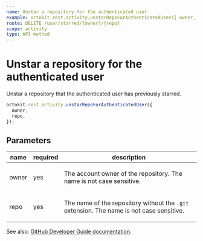 ```yaml
---
name: Unstar a repository for the authenticated user
example: octokit.rest.activity.unstarRepoForAuthenticatedUser({ owner, repo })
route: DELETE /user/starred/{owner}/{repo}
scope: activity
type: API method
---
```


# Unstar a repository for the authenticated user

Unstar a repository that the authenticated user has previously starred.

```js
octokit.rest.activity.unstarRepoForAuthenticatedUser({
  owner,
  repo,
});
```

## Parameters

<table>
  <thead>
    <tr>
      <th>name</th>
      <th>required</th>
      <th>description</th>
    </tr>
  </thead>
  <tbody>
    <tr><td>owner</td><td>yes</td><td>

The account owner of the repository. The name is not case sensitive.

</td></tr>
<tr><td>repo</td><td>yes</td><td>

The name of the repository without the `.git` extension. The name is not case sensitive.

</td></tr>
  </tbody>
</table>

See also: [GitHub Developer Guide documentation](https://docs.github.com/rest/activity/starring#unstar-a-repository-for-the-authenticated-user).
